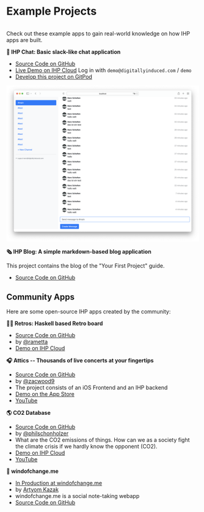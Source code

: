# Example Projects

```toc

```

Check out these example apps to gain real-world knowledge on how IHP apps are built.

**💬 IHP Chat: Basic slack-like chat application**

- [Source Code on GitHub](https://github.com/digitallyinduced/ihp-chat-example-app)
- [Live Demo on IHP Cloud](https://ihpchatexampleapp.ihpapp.com) Log in with `demo@digitallyinduced.com` / `demo`
- [Develop this project on GitPod](https://gitpod.io/#https://github.com/digitallyinduced/ihp-chat-example-app)

[![IHP Chat App](https://github.com/digitallyinduced/ihp-chat-example-app/raw/master/static/screenshot.png)](https://ihpchatexampleapp.ihpapp.com)


**🗞️ IHP Blog: A simple markdown-based blog application**

This project contains the blog of the "Your First Project" guide.

- [Source Code on GitHub](https://github.com/digitallyinduced/ihp-blog-example-app)

## Community Apps

Here are some open-source IHP apps created by the community:

**🏂🏻 Retros: Haskell based Retro board**

- [Source Code on GitHub](https://github.com/rametta/retros)
- by [@rametta](https://github.com/rametta)
- [Demo on IHP Cloud](https://retros.ihpapp.com/)

**🎧 Attics -- Thousands of live concerts at your fingertips**
- [Source Code on GitHub](https://github.com/zacwood9/Attics)
- by [@zacwood9](https://github.com/zacwood9/Attics)
- The project consists of an iOS Frontend and an IHP backend
- [Demo on the App Store](https://apps.apple.com/us/app/attics/id1434981632)
- [YouTube](https://www.youtube.com/watch?v=9_cUNM0H8QU)

**🌎 CO2 Database**
- [Source Code on GitHub](https://github.com/philschonholzer/co2db)
- by [@philschonholzer](https://github.com/philschonholzer)
- What are the CO2 emissions of things. How can we as a society fight the climate crisis if we hardly know the opponent (CO2).
- [Demo on IHP Cloud](https://co2db.ihpapp.com/)
- [YouTube](https://www.youtube.com/watch?v=7q2PJuPkVVc&t)

**📓 windofchange.me**
- [In Production at windofchange.me](https://windofchange.me/Boards)
- by [Artyom Kazak](https://github.com/neongreen)
- windofchange.me is a social note-taking webapp
- [Source Code on GitHub](https://github.com/windorg/app)
